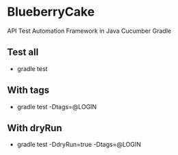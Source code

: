 # BlueberryCake
API Test Automation Framework in Java Cucumber Gradle

## Test all
  * gradle test
 
## With tags
  * gradle test -Dtags=@LOGIN
 
## With dryRun
  * gradle test -DdryRun=true -Dtags=@LOGIN

